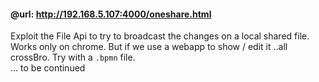 #### @url:  http://192.168.5.107:4000/oneshare.html  

Exploit the File Api to try to broadcast the changes on a local shared file. Works only on chrome. But if we use a webapp to show / edit it ..all crossBro. Try with a `.bpmn` file.  
... to be continued  